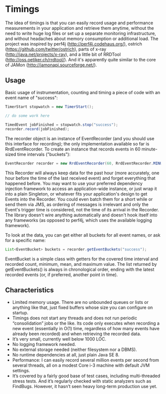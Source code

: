 Timings
=======

The idea of timings is that you can easily record usage and performance measurements in your application and retrieve them anytime, without the need to write huge log files or set up a separate monitoring infrastructure, and without headaches about memory consumption or additional load.
The project was inspired by perf4j (http://perf4j.codehaus.org/), ostrich (https://github.com/twitter/ostrich), parts of x-ray (http://java.net/projects/x-ray), and a little bit of RRDTool (http://oss.oetiker.ch/rrdtool/). And it's apparently quite similar to the core of JAMon (http://jamonapi.sourceforge.net/).

Usage
-----

Basic usage of instrumentation, counting and timing a piece of code with an event name of "success":

```java
TimerStart stopwatch = new TimerStart();

// do some work here

TimedEvent jobFinished = stopwatch.stop("success");
recorder.record(jobFinished);
```

The recorder object is an instance of EventRecorder (and you should use this interface for recording); the only implementation available so far is RrdEventRecorder. To create an instance that records events in 60 minute-sized time intervals ("buckets"):
```java
EventRecorder recorder = new RrdEventRecorder(60, RrdEventRecorder.MINUTE);
```

This Recorder will always keep data for the past hour (more accurately, one hour before the time of the last received event) and forget everything that happened before. You may want to use your preferred dependency injection framework to access an application-wide instance, or just wrap it into a plain Singleton, or whatever fits your application's design to get Events into the Recorder. You could even batch them for a short while or send them via JMS, as ordering of messages is irrelevant and only the Event's trigger time is considered, not the time of its arrival in the Recorder. The library doesn't wire anything automatically and doesn't hook itself into any frameworks (as opposed to perf4j, which uses the available logging framework).

To look at the data, you can get either all buckets for all event names, or ask for a specific name:
```java
List<EventBucket> buckets = recorder.getEventBuckets("success");
```
EventBucket is a simple class with getters for the covered time interval and recorded count, minimum, mean, and maximum value. The list returned by getEventBuckets() is always in chronological order, ending with the latest recorded events (or, if preferred, another point in time).

Characteristics
---------------

* Limited memory usage. There are no unbounded queues or lists or anything like that, just fixed buffers whose size you can configure on startup.
* Timings does not start any threads and does not run periodic “consolidation” jobs or the like. Its code only executes when recording a new event (essentially in O(1) time, regardless of how many events have already been recorded) and when retrieving the recorded data.
* It’s very small, currently well below 1000 LOC.
* No logging framework needed.
* No external storage needed (neither filesystem nor a DBMS).
* No runtime dependencies at all, just plain Java SE 8.
* Performance: I can easily record several million events per second from several threads, all on a modest Core i-3 machine with default JVM settings.
* It’s covered by a fairly good base of test cases, including multi-threaded stress tests. And it’s regularly checked with static analyzers such as FindBugs. However, it hasn’t seen heavy long-term production use yet.
